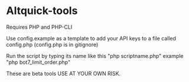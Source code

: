 # Altquick-tools

Requires PHP and PHP-CLI

Use config.example as a template to add your API keys to a file called config.php (config.php is in gitignore)

Run the script by typing its name like this "php scriptname.php" example "php bot7_limit_order.php"

These are beta tools USE AT YOUR OWN RISK.